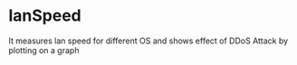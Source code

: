 # lanSpeed
It measures lan speed for different OS and shows effect of DDoS Attack by plotting on a graph
